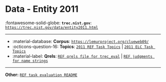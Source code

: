 # Data - Entity 2011 

:fontawesome-solid-globe: **`trec.nist.gov`**: [`https://trec.nist.gov/data/entity2011.html`](https://trec.nist.gov/data/entity2011.html)

---

- :material-database: **Corpus**: [`https://lemurproject.org/clueweb09/`](https://lemurproject.org/clueweb09/)
- :octicons-question-16: **Topics**: [`2011 REF Task Topics`](https://trec.nist.gov/data/entity/11/11.topics-2.txt) | [`2011 ELC Task Topics`](https://trec.nist.gov/data/entity/11/11.elc.topics.txt)
- :material-label: **Qrels**: [`REF qrels file for trec_eval`](https://trec.nist.gov/data/entity/11/refqrels.txt) | [`REF judgments for name strings`](https://trec.nist.gov/data/entity/11/refjudgments.txt)


---

**Other:** [`REF task evaluation README`](https://trec.nist.gov/data/entity/11/refeval-README.txt)
